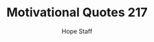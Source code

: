 ---
image: /assets/img/mq/mq_217_gogh.png
title: Motivational Quotes 217
categories:
  - Motivational Quotes
author: Hope Staff
notes: Motivational Quotes 217
embed: >-
  EMBED_GOES_HERE
transcript: >-
  SOME LINES OF TEXT START HERE
---